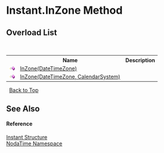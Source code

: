 # Instant.InZone Method 
 


## Overload List
&nbsp;<table><tr><th></th><th>Name</th><th>Description</th></tr><tr><td>![Public method](media/pubmethod.gif "Public method")</td><td><a href="M_NodaTime_Instant_InZone">InZone(DateTimeZone)</a></td><td /></tr><tr><td>![Public method](media/pubmethod.gif "Public method")</td><td><a href="M_NodaTime_Instant_InZone_1">InZone(DateTimeZone, CalendarSystem)</a></td><td /></tr></table>&nbsp;
<a href="#instant.inzone-method">Back to Top</a>

## See Also


#### Reference
<a href="T_NodaTime_Instant">Instant Structure</a><br /><a href="N_NodaTime">NodaTime Namespace</a><br />